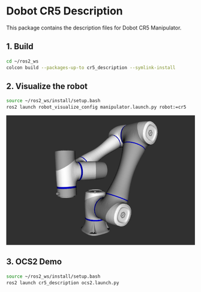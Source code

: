 # Dobot CR5 Description

This package contains the description files for Dobot CR5 Manipulator.

## 1. Build
```bash
cd ~/ros2_ws
colcon build --packages-up-to cr5_description --symlink-install
```

## 2. Visualize the robot

```bash
source ~/ros2_ws/install/setup.bash
ros2 launch robot_visualize_config manipulator.launch.py robot:=cr5
```

![cr5](../../.images/dobot_cr5.png)

## 3. OCS2 Demo
```bash
source ~/ros2_ws/install/setup.bash
ros2 launch cr5_description ocs2.launch.py
```